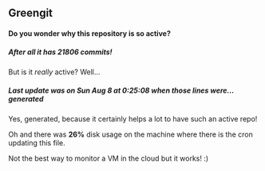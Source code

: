 ## Greengit

#### Do you wonder why this repository is so active?

##### After all it has 21806 commits!

But is it *really* active? Well...

##### Last update was on Sun Aug 8 at 0:25:08 when those lines were... generated

Yes, generated, because it certainly helps a lot to have such an active repo!

Oh and there was **26%** disk usage on the machine
where there is the cron updating this file.

Not the best way to monitor a VM in the cloud but it works! :)
